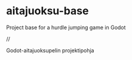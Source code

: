 # aitajuoksu-base

Project base for a hurdle jumping game in Godot

//

Godot-aitajuoksupelin projektipohja
